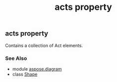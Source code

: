 ﻿---
title: acts property
second_title: Aspose.Diagram for Python via .NET API References
description: 
type: docs
weight: 360
url: /python-net/aspose.diagram/shape/acts/
is_root: false
---

## acts property


Contains a collection of Act elements.

### See Also
* module [aspose.diagram](../../)
* class [Shape](/diagram/python-net/aspose.diagram/shape)
